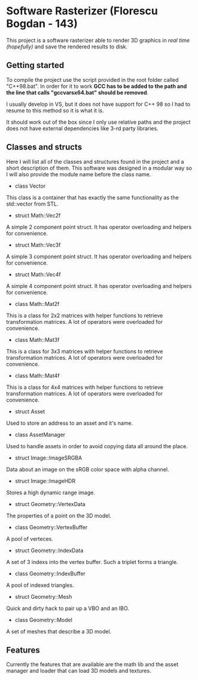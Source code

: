 # Software Rasterizer (Florescu Bogdan - 143)



This project is a software rasterizer able to render 3D graphics in *real time (hopefully)* and save the rendered results to disk.



## Getting started

To compile the project use the script provided in the root folder called "C++98.bat". In order for it to work **GCC has to be added to the path and the line that calls "gccvarsx64.bat" should be removed**.

I usually develop in VS, but it does not have support for C++ 98 so I had to resume to this method so it is what it is.

It should work out of the box since I only use relative paths and the project does not have external dependencies like 3-rd party libraries.



## Classes and structs

Here I will list all of the classes and structures found in the project and a short description of them. This software was designed in a modular way so I will also provide the module name before the class name.

* class Vector

This class is a container that has exactly the same functionality as the std::vector from STL.

* struct Math::Vec2f

A simple 2 component point struct. It has operator overloading and helpers for convenience.

* struct Math::Vec3f

A simple 3 component point struct. It has operator overloading and helpers for convenience.

* struct Math::Vec4f

A simple 4 component point struct. It has operator overloading and helpers for convenience.

* class Math::Mat2f

This is a class for 2x2 matrices with helper functions to retrieve transformation matrices. A lot of operators were overloaded for convenience.

* class Math::Mat3f

This is a class for 3x3 matrices with helper functions to retrieve transformation matrices. A lot of operators were overloaded for convenience.

* class Math::Mat4f

This is a class for 4x4 matrices with helper functions to retrieve transformation matrices. A lot of operators were overloaded for convenience.

* struct Asset

Used to store an address to an asset and it's name.

* class AssetManager

Used to handle assets in order to avoid copying data all around the place.

* struct Image::ImageSRGBA

Data about an image on the sRGB color space with alpha channel.

* struct Image::ImageHDR

Stores a high dynamic range image.

* struct Geometry::VertexData

The properties of a point on the 3D model.

* class Geometry::VertexBuffer

A pool of verteces.

* struct Geometry::IndexData

A set of 3 indexs into the vertex buffer. Such a triplet forms a triangle.

* class Geometry::IndexBuffer

A pool of indexed triangles.

* struct Geometry::Mesh

Quick and dirty hack to pair up a VBO and an IBO.

* class Geometry::Model

A set of meshes that describe a 3D model.



## Features

Currently the features that are available are the math lib and the asset manager and loader that can load 3D models and textures.
